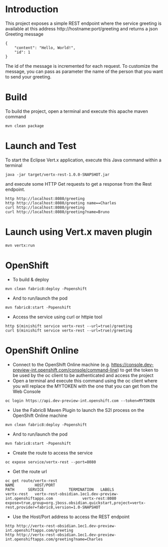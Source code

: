 # Introduction

This project exposes a simple REST endpoint where the service greeting is available at this address http://hostname:port/greeting and returns a json Greeting message

```
{
    "content": "Hello, World!",
    "id": 1
}
```

The id of the message is incremented for each request. To customize the message, you can pass as parameter the name of the person that you want to send your greeting.

# Build

To build the project, open a terminal and execute this apache maven command

```
mvn clean package
```

# Launch and Test

To start the Eclipse Vert.x application, execute this Java command within a terminal

```
java -jar target/vertx-rest-1.0.0-SNAPSHOT.jar
```

and execute some HTTP Get requests to get a response from the Rest endpoint.

```
http http://localhost:8080/greeting
http http://localhost:8080/greeting name==Charles
curl http://localhost:8080/greeting
curl http://localhost:8080/greeting?name=Bruno
```

# Launch using Vert.x maven plugin

```
mvn vertx:run
```

# OpenShift

- To build & deploy

```
mvn clean fabric8:deploy -Popenshift
```
- And to run/launch the pod

```
mvn fabric8:start -Popenshift
```

- Access the service using curl or httpie tool

```
http $(minishift service vertx-rest --url=true)/greeting
curl $(minishift service vertx-rest --url=true)/greeting
```

# OpenShift Online

- Connect to the OpenShift Online machine (e.g. https://console.dev-preview-int.openshift.com/console/command-line) to get the token to be used by the oc client to be authenticated and access the project
- Open a terminal and execute this command using the oc client where you will replace the MYTOKEN with the one that you can get from the Web Console
```
oc login https://api.dev-preview-int.openshift.com --token=MYTOKEN
```
- Use the Fabric8 Maven Plugin to launch the S2I process on the OpenShift Online machine
```
mvn clean fabric8:deploy -Popenshift
```
- And to run/launch the pod
```
mvn fabric8:start -Popenshift
```
- Create the route to access the service 
```
oc expose service/vertx-rest --port=8080 
```
- Get the route url
```
oc get route/vertx-rest
NAME         HOST/PORT                                                    PATH      SERVICE           TERMINATION   LABELS
vertx-rest   vertx-rest-obsidian.1ec1.dev-preview-int.openshiftapps.com             vertx-rest:8080                 expose=true,group=org.jboss.obsidian.quickstart,project=vertx-rest,provider=fabric8,version=1.0-SNAPSHOT
```
- Use the Host/Port address to access the REST endpoint
```
http http://vertx-rest-obsidian.1ec1.dev-preview-int.openshiftapps.com/greeting
http http://vertx-rest-obsidian.1ec1.dev-preview-int.openshiftapps.com/greeting?name=Charles
```


